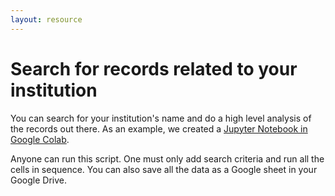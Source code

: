 ```yaml
---
layout: resource
---
```


# Search for records related to your institution

You can search for your institution's name and do a high level analysis of the records out there. As an example, we created a [Jupyter Notebook in Google Colab](https://colab.research.google.com/drive/15JGN6dx6OXfqQ2779TCmOhqQEOrLyt5u?usp=sharing). 

Anyone can run this script. One must only add search criteria and run all the cells in sequence. You can also save all the data as a Google sheet in your Google Drive.